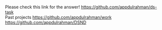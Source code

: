 Please check this link for the answer!
https://github.com/appdulrahman/ds-task
<br>
Past projects
https://github.com/appdulrahman/work
https://github.com/appdulrahman/DSND
